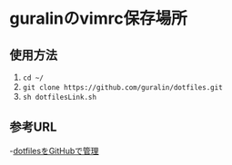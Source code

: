 # guralinのvimrc保存場所

## 使用方法

1. `cd ~/`
1. `git clone https://github.com/guralin/dotfiles.git`
1. `sh dotfilesLink.sh`

## 参考URL

-[dotfilesをGitHubで管理](https://qiita.com/okamos/items/7f5461814e8ed8916870)

